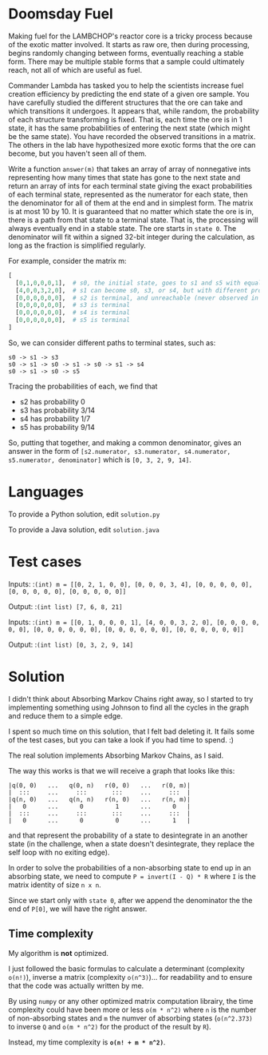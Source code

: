 Doomsday Fuel
=============

Making fuel for the LAMBCHOP's reactor core is a tricky process because of the exotic matter involved. It starts as raw ore, then during processing, begins randomly changing between forms, eventually reaching a stable form. There may be multiple stable forms that a sample could ultimately reach, not all of which are useful as fuel. 

Commander Lambda has tasked you to help the scientists increase fuel creation efficiency by predicting the end state of a given ore sample. You have carefully studied the different structures that the ore can take and which transitions it undergoes. It appears that, while random, the probability of each structure transforming is fixed. That is, each time the ore is in 1 state, it has the same probabilities of entering the next state (which might be the same state).  You have recorded the observed transitions in a matrix. The others in the lab have hypothesized more exotic forms that the ore can become, but you haven't seen all of them.

Write a function `answer(m)` that takes an array of array of nonnegative ints representing how many times that state has gone to the next state and return an array of ints for each terminal state giving the exact probabilities of each terminal state, represented as the numerator for each state, then the denominator for all of them at the end and in simplest form. The matrix is at most 10 by 10. It is guaranteed that no matter which state the ore is in, there is a path from that state to a terminal state. That is, the processing will always eventually end in a stable state. The ore starts in `state 0`. The denominator will fit within a signed 32-bit integer during the calculation, as long as the fraction is simplified regularly. 

For example, consider the matrix m:
```python
[
  [0,1,0,0,0,1],  # s0, the initial state, goes to s1 and s5 with equal probability
  [4,0,0,3,2,0],  # s1 can become s0, s3, or s4, but with different probabilities
  [0,0,0,0,0,0],  # s2 is terminal, and unreachable (never observed in practice)
  [0,0,0,0,0,0],  # s3 is terminal
  [0,0,0,0,0,0],  # s4 is terminal
  [0,0,0,0,0,0],  # s5 is terminal
]
```
So, we can consider different paths to terminal states, such as:
```
s0 -> s1 -> s3
s0 -> s1 -> s0 -> s1 -> s0 -> s1 -> s4
s0 -> s1 -> s0 -> s5
```
Tracing the probabilities of each, we find that
- s2 has probability 0
- s3 has probability 3/14
- s4 has probability 1/7
- s5 has probability 9/14

So, putting that together, and making a common denominator, gives an answer in the form of
`[s2.numerator, s3.numerator, s4.numerator, s5.numerator, denominator]` which is
`[0, 3, 2, 9, 14]`.

Languages
=========

To provide a Python solution, edit `solution.py`

To provide a Java solution, edit `solution.java`

Test cases
==========

Inputs:
:`(int) m = [[0, 2, 1, 0, 0], [0, 0, 0, 3, 4], [0, 0, 0, 0, 0], [0, 0, 0, 0, 0], [0, 0, 0, 0, 0]]`

Output:
:`(int list) [7, 6, 8, 21]`

Inputs:
:`(int) m = [[0, 1, 0, 0, 0, 1], [4, 0, 0, 3, 2, 0], [0, 0, 0, 0, 0, 0], [0, 0, 0, 0, 0, 0], [0, 0, 0, 0, 0, 0], [0, 0, 0, 0, 0, 0]]`

Output:
:`(int list) [0, 3, 2, 9, 14]`

Solution
========
I didn't think about Absorbing Markov Chains right away, so I started to try implementing something using Johnson to find all the cycles in the graph and reduce them to a simple edge.

I spent so much time on this solution, that I felt bad deleting it. It fails some of the test cases, but you can take a look if you had time to spend. :)

The real solution implements Absorbing Markov Chains, as I said.

The way this works is that we will receive a graph that looks like this:
```
|q(0, 0)   ...   q(0, n)   r(0, 0)   ...   r(0, m)|
|  :::     ...     :::       :::     ...     :::  |
|q(n, 0)   ...   q(n, n)   r(n, 0)   ...   r(n, m)|
|   0      ...      0         1      ...      0   |
|  :::     ...     :::       :::     ...     :::  |
|   0      ...      0         0      ...      1   |
```
 and that represent the probability of a state to desintegrate in an another state (in the challenge, when a state doesn't desintegrate, they replace the self loop with no exiting edge).
 
 In order to solve the probabilities of a non-absorbing state to end up in an absorbing state, we need to compute `P = invert(I - Q) * R` where `I` is the matrix identity of size `n x n`.
 
 Since we start only with `state 0`, after we append the denominator the the end of `P[0]`, we will have the right answer.
 
 ## Time complexity
 My algorithm is **not** optimized. 
 
 I just followed the basic formulas to calculate a determinant (complexity `o(n!)`), inverse a matrix (complexity `o(n^3)`)... for readability and to ensure that the code was actually written by me.  
 
 By using `numpy` or any other optimized matrix computation librairy, the time complexity could have been more or less `o(m * n^2)` where `n` is the number of non-absorbing states and `m` the numver of absorbing states (`o(n^2.373)` to inverse `Q` and `o(m * n^2)` for the product of the result by `R`).
 
 Instead, my time complexity is **`o(n! + m * n^2)`**.
 
 